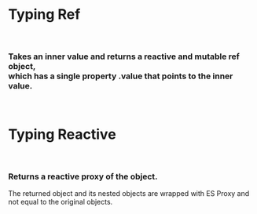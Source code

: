 # Typing Ref

&nbsp;
### Takes an inner value and returns a reactive and mutable ref object, <br /> which has a single property .value that points to the inner value.
&nbsp;


# Typing Reactive

&nbsp;
### Returns a reactive proxy of the object.
The returned object and its nested objects are wrapped with ES Proxy and not equal to the original objects.
